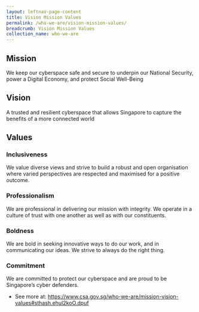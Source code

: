 ```yaml
---
layout: leftnav-page-content
title: Vision Mission Values
permalink: /who-we-are/vision-mission-values/
breadcrumb: Vision Mission Values
collection_name: who-we-are
---
```


## Mission

We keep our cyberspace safe and secure to underpin our National Security, power a Digital Economy, and protect Social Well-Being

## Vision 

A trusted and resilient cyberspace that allows Singapore to capture the benefits of a more connected world

## Values 

### Inclusiveness
We value diverse views and strive to build a robust and open organisation where varied perspectives are respected and maximised for a positive outcome.

### Professionalism
We are professional in delivering our mission with integrity. We operate in a culture of trust with one another as well as with our constituents.

### Boldness
We are bold in seeking innovative ways to do our work, and in communicating our ideas. We strive to always do the right thing.

### Commitment
We are committed to protect our cyberspace and are proud to be Singapore’s cyber defenders.

- See more at: https://www.csa.gov.sg/who-we-are/mission-vision-values#sthash.ehuI2koO.dpuf
